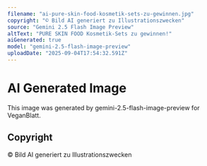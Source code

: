```yaml
---
filename: "ai-pure-skin-food-kosmetik-sets-zu-gewinnen.jpg"
copyright: "© Bild AI generiert zu Illustrationszwecken"
source: "Gemini 2.5 Flash Image Preview"
altText: "PURE SKIN FOOD Kosmetik-Sets zu gewinnen!"
aiGenerated: true
model: "gemini-2.5-flash-image-preview"
uploadDate: "2025-09-04T17:54:32.591Z"
---
```


# AI Generated Image

This image was generated by gemini-2.5-flash-image-preview for VeganBlatt.

## Copyright
© Bild AI generiert zu Illustrationszwecken
